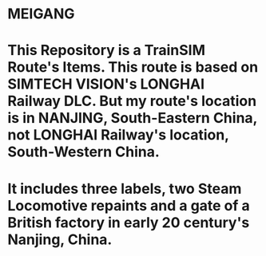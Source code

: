 # MEIGANG
# This Repository is a TrainSIM Route's Items. This route is based on SIMTECH VISION's LONGHAI Railway DLC. But my route's location is in NANJING, South-Eastern China, not LONGHAI Railway's location, South-Western China. 
# It includes three labels, two Steam Locomotive repaints and a gate of a British factory in early 20 century's Nanjing, China. 
